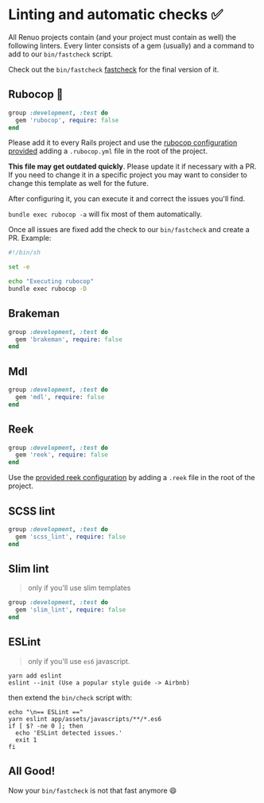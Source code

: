 # Linting and automatic checks :white_check_mark:

All Renuo projects contain (and your project must contain as well) the following linters.
Every linter consists of a gem (usually) and a command to add to our `bin/fastcheck` script.

Check out the `bin/fastcheck` [fastcheck](../templates/bin/fastcheck) for the final version of it.

## Rubocop :cop:

```ruby
group :development, :test do
  gem 'rubocop', require: false
end
```

Please add it to every Rails project and use the [rubocop configuration provided](../templates/.rubocop.yml) adding a `.rubocop.yml` file in the root of the project.

**This file may get outdated quickly**. Please update it if necessary with a PR.
If you need to change it in a specific project you may want to consider to change this template as well for the future.

After configuring it, you can execute it and correct the issues you'll find.

`bundle exec rubocop -a` will fix most of them automatically.

Once all issues are fixed add the check to our `bin/fastcheck` and create a PR. Example:

```bash
#!/bin/sh

set -e

echo "Executing rubocop"
bundle exec rubocop -D
```

## Brakeman

```ruby
group :development, :test do
  gem 'brakeman', require: false
end
```

## Mdl

```ruby
group :development, :test do
  gem 'mdl', require: false
end
```

## Reek

```ruby
group :development, :test do
  gem 'reek', require: false
end
```

Use the [provided reek configuration](../templates/.reek) by adding a `.reek` file in the root of the project.

## SCSS lint

```ruby
group :development, :test do
  gem 'scss_lint', require: false
end
```

## Slim lint

> only if you'll use slim templates

```ruby
group :development, :test do
  gem 'slim_lint', require: false
end
```

## ESLint

> only if you'll use `es6` javascript.

```
yarn add eslint
eslint --init (Use a popular style guide -> Airbnb)
```

then extend the `bin/check` script with:

```
echo "\n== ESLint =="
yarn eslint app/assets/javascripts/**/*.es6
if [ $? -ne 0 ]; then
  echo 'ESLint detected issues.'
  exit 1
fi
```

## All Good!

Now your `bin/fastcheck` is not that fast anymore :smile:
